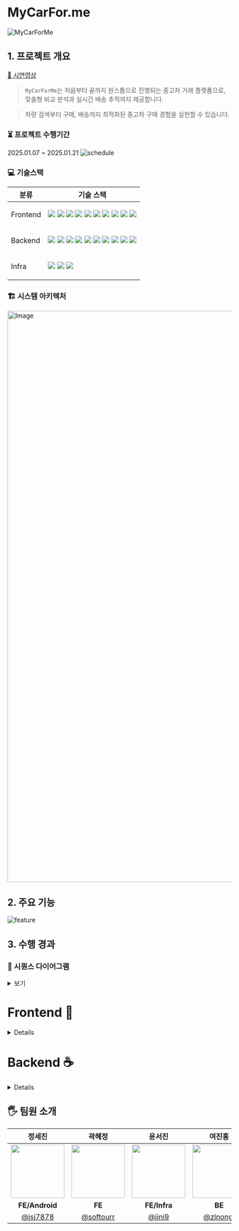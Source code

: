 # MyCarFor.me

 ![MyCarForMe](https://github.com/user-attachments/assets/8aa2938f-e22f-48aa-aaf3-59b44ce16b26)

## 1. 프로젝트 개요
[🍿 시연영상](https://www.youtube.com/watch?v=6WqxpxY3zD0)
> `MyCarForMe`는  처음부터 끝까지 원스톱으로 진행되는 중고차 거래 플랫폼으로,
 맞춤형 비교 분석과 실시간 배송 추적까지 제공합니다. 
 
 > 차량 검색부터 구매, 배송까지 최적화된 중고차 구매 경험을 실현할 수 있습니다.


### ⏳ 프로젝트 수행기간
2025.01.07 ~ 2025.01.21
![schedule](https://github.com/user-attachments/assets/2f927382-f940-4755-870e-0230c2be3d7f)

### 💻 기술스택
<table> <thead> <tr> <th>분류</th> <th>기술 스택</th> </tr> </thead> <tbody> <tr> <td> <p>Frontend</p> </td> <td> <img src="https://img.shields.io/badge/React 18.3.1-61DAFB?logo=react&logoColor=ffffff"> <img src="https://img.shields.io/badge/TypeScript-3178C6?logo=typescript&logoColor=ffffff"> <img src="https://img.shields.io/badge/Vite-646CFF?logo=vite&logoColor=ffffff"> <img src="https://img.shields.io/badge/pnpm-F69220?logo=pnpm&logoColor=ffffff"> <img src="https://img.shields.io/badge/Nginx-009639?logo=nginx&logoColor=ffffff"> <img src="https://img.shields.io/badge/Zustand-000000?logo=zustand&logoColor=ffffff"> <img src="https://img.shields.io/badge/React Query-FF4154?logo=react-query&logoColor=ffffff"> <img src="https://img.shields.io/badge/Chart.js-FF6384?logo=chart.js&logoColor=ffffff"> <img src="https://img.shields.io/badge/Android Studio-3DDC84?logo=android-studio&logoColor=ffffff"> <img src="https://img.shields.io/badge/Kotlin-7F52FF?logo=kotlin&logoColor=ffffff"> </td> </tr> <tr> <td> <p>Backend</p> </td> <td> <img src="https://img.shields.io/badge/Spring Boot 3.4.1-6DB33F?logo=springboot&logoColor=ffffff"> <img src="https://img.shields.io/badge/Spring Data JPA-6DB33F?logo=spring&logoColor=ffffff"> <img src="https://img.shields.io/badge/Spring Security-6DB33F?logo=springsecurity&logoColor=ffffff"> <img src="https://img.shields.io/badge/MySQL-4479A1?logo=mysql&logoColor=ffffff"> <img src="https://img.shields.io/badge/Keycloak-33A6E8?logo=keycloak&logoColor=ffffff"> <img src="https://img.shields.io/badge/Docker-2496ED?&logo=docker&logoColor=white"> <img src="https://img.shields.io/badge/Thymeleaf-005F0F?logo=thymeleaf&logoColor=ffffff"> <img src="https://img.shields.io/badge/Swagger-85EA2D?logo=swagger&logoColor=ffffff"> <img src="https://img.shields.io/badge/FCM-FFCA28?logo=firebase&logoColor=ffffff"> <img src="https://img.shields.io/badge/Cool SMS-000000?"> </td> </tr> <tr> <td> <p>Infra</p> </td> <td> <img src="https://img.shields.io/badge/AWS EC2-FF9900?logo=amazonec2&logoColor=ffffff"> <img src="https://img.shields.io/badge/AWS RDS-527FFF?logo=amazonrds&logoColor=ffffff"> <img src="https://img.shields.io/badge/GitHub Actions-2088FF?logo=github-actions&logoColor=ffffff"> </td> </tr> </tbody> </table>

### 🏗️ 시스템 아키텍처
<img width="1280" alt="Image" src="https://github.com/user-attachments/assets/cd8e6f10-7da1-4748-a9de-163e87d17394" />

</details>

## 2. 주요 기능
![feature](https://github.com/user-attachments/assets/826592b0-b11b-4b60-9081-a3f5745834ee)


## 3. 수행 경과

### 💍 시퀀스 다이어그램
<details> <summary>  보기 </summary>
 
![payment](https://github.com/user-attachments/assets/88312975-c60c-4764-9139-965e6b8f0cdf)

![delivery](https://github.com/user-attachments/assets/f8c0e4fa-a563-481f-ae73-4e95aa47c811)

</details>
 
# Frontend 🍰

<details>
 
### ☑️ 기능 분할 설계(FSD)를 이용한 FE 아키텍처 구성 💻
### ☑️ FSD Debug 도구 도입 📂
### 중앙화된 에러 관리 전략 ⚠️
  - 라우팅 과정의 모든 에러를 상위 ErrorBoundary로 전파해 일관전 에러 처리 흐름 보장
### 중앙화된 경로 관리 시스템  📍
  - 경로 관리 시스템 Single Source of Truth 구현, pathKeys를 활용해 모든 경로를 중앙에서 관리
  - 모듈화를 통해 각 라우트를 독립된 파일로 관리  
### HOC 패턴을 활용한 코드 최적화 ✨
  - 재사용 가능한 Suspense 로직 구현 (WithSuspense)
  - Code Splitting을 위한 일관된 패턴 제공
  - 컴포넌트 레벨의 로딩 상태 관리
### 타입 시스템 강화 🔧
  - Zod를 활용한 런타임 유효성 검증, TypeScript의 타입 안정성 확보

## 트러블슈팅
### FSD 구조에서 계층 간 의존성 역전 이슈 발생 🔄
- 해결 : Slot 패턴을 통한 해결

</details>

# Backend ☕️

<details>
 
### ☑️ 중고차 데이터
1. AI 학습을 위한 학습용 데이터 수집(크롤링)과 전처리
2. 중고차 시세 예측 AI 모델 개발
3. 운영용 데이터 후처리 작업과 자체 가치 평가 기준 추가

### ☑️ Keycloak 인증서버 구현
![keycloak](https://github.com/user-attachments/assets/e753349b-524d-4b57-9f65-911a7a0af7c5)

### ☑️ 사용자의 선호도와 선택 조건에 기반한 차량 추천 시스템

</details>

 
## 🖐️ 팀원 소개

|                                                  정세진                                                   |                                                  곽혜정                                                   |                                                  윤서진                                                   |                                                  여진홍                                                   |                                                  정한얼                                                   |
| :-------------------------------------------------------------------------------------------------------: | :-------------------------------------------------------------------------------------------------------: | :-------------------------------------------------------------------------------------------------------: | :-------------------------------------------------------------------------------------------------------: | :-------------------------------------------------------------------------------------------------------: |
| <img src="https://github.com/user-attachments/assets/08ef3733-b926-4d56-bf0e-e0dfc49375a9" width="120" /> | <img src="https://github.com/user-attachments/assets/309d6327-b6c7-43a8-b916-cf7000a81457" width="120" /> | <img src="https://github.com/user-attachments/assets/16d6ea0f-2332-4ad1-9293-69efa2806325" width="120" /> | <img src="https://github.com/user-attachments/assets/26581220-4689-4237-b862-83797f80f0e1" width="120" /> | <img src="https://github.com/user-attachments/assets/5b129423-83d7-47ed-aa92-e3c6813e9424" width="120" /> |
|                                                  **FE/Android**                                                   |                                                  **FE**                                                   |                                               **FE/Infra**                                                |                                                  **BE**                                                   |                                            **BE/Infra/AI**                                            |
|                                  [@jsj7878](https://github.com/jsj7878)                                   |                                 [@softourr](https://github.com/softourr)                                  |                                    [@jini9](https://github.com/jini9)                                     |                                  [@zlnongi](https://github.com/zlnongi)                                   |                                   [@Haneol](https://github.com/Haneol)                                    |
